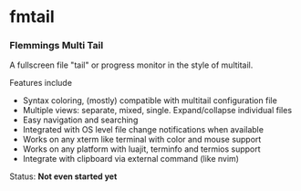 # fmtail
### Flemmings Multi Tail

A fullscreen file "tail" or progress monitor in the style of multitail.

Features include
* Syntax coloring, (mostly) compatible with multitail configuration file
* Multiple views: separate, mixed, single. Expand/collapse individual files
* Easy navigation and searching
* Integrated with OS level file change notifications when available
* Works on any xterm like terminal with color and mouse support
* Works on any platform with luajit, terminfo and termios support
* Integrate with clipboard via external command (like nvim)

Status: **Not even started yet**
